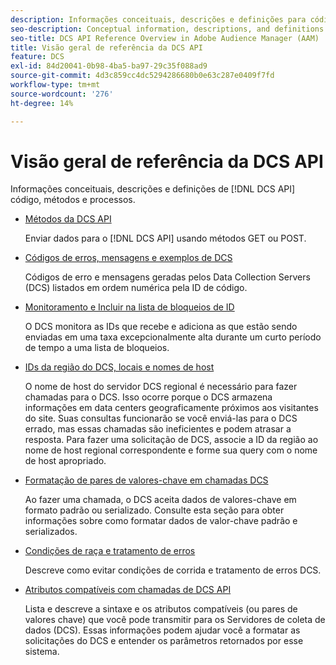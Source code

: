 ```yaml
---
description: Informações conceituais, descrições e definições para código, métodos e processos da API DCS.
seo-description: Conceptual information, descriptions, and definitions for DCS API code, methods, and processes in Adobe Audience Manager (AAM).
seo-title: DCS API Reference Overview in Adobe Audience Manager (AAM)
title: Visão geral de referência da DCS API
feature: DCS
exl-id: 84d20041-0b98-4ba5-ba97-29c35f088ad9
source-git-commit: 4d3c859cc4dc5294286680b0e63c287e0409f7fd
workflow-type: tm+mt
source-wordcount: '276'
ht-degree: 14%

---
```


# Visão geral de referência da DCS API

Informações conceituais, descrições e definições de [!DNL DCS API] código, métodos e processos.

* [Métodos da DCS API](/help/using/api/dcs-intro/dcs-api-reference/dcs-api-methods.md)

   Enviar dados para o [!DNL DCS API] usando métodos GET ou POST.

* [Códigos de erros, mensagens e exemplos de DCS](/help/using/api/dcs-intro/dcs-api-reference/dcs-error-codes.md)

   Códigos de erro e mensagens geradas pelos Data Collection Servers (DCS) listados em ordem numérica pela ID de código.

* [Monitoramento e Incluir na lista de bloqueios de ID](/help/using/api/dcs-intro/dcs-api-reference/id-monitoring-denylisting.md)

   O DCS monitora as IDs que recebe e adiciona as que estão sendo enviadas em uma taxa excepcionalmente alta durante um curto período de tempo a uma lista de bloqueios.

* [IDs da região do DCS, locais e nomes de host](/help/using/api/dcs-intro/dcs-api-reference/dcs-regions.md)

   O nome de host do servidor DCS regional é necessário para fazer chamadas para o DCS. Isso ocorre porque o DCS armazena informações em data centers geograficamente próximos aos visitantes do site. Suas consultas funcionarão se você enviá-las para o DCS errado, mas essas chamadas são ineficientes e podem atrasar a resposta. Para fazer uma solicitação de DCS, associe a ID da região ao nome de host regional correspondente e forme sua query com o nome de host apropriado.

* [Formatação de pares de valores-chave em chamadas DCS](/help/using/api/dcs-intro/dcs-api-reference/dcs-key-format.md)

   Ao fazer uma chamada, o DCS aceita dados de valores-chave em formato padrão ou serializado. Consulte esta seção para obter informações sobre como formatar dados de valor-chave padrão e serializados.

* [Condições de raça e tratamento de erros](/help/using/api/dcs-intro/dcs-api-reference/dcs-race-conditions.md)

   Descreve como evitar condições de corrida e tratamento de erros DCS.

* [Atributos compatíveis com chamadas de DCS API](/help/using/api/dcs-intro/dcs-api-reference/dcs-keys.md)

   Lista e descreve a sintaxe e os atributos compatíveis (ou pares de valores chave) que você pode transmitir para os Servidores de coleta de dados (DCS). Essas informações podem ajudar você a formatar as solicitações do DCS e entender os parâmetros retornados por esse sistema.
